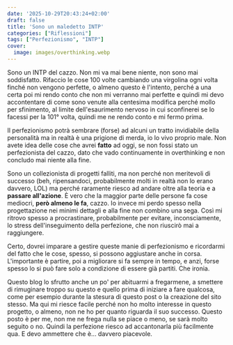 ```yaml
---
date: '2025-10-29T20:43:24+02:00'
draft: false
title: 'Sono un maledetto INTP'
categories: ["Riflessioni"]
tags: ["Perfezionismo", "INTP"]
cover:
  image: images/overthinking.webp
---
```


Sono un INTP del cazzo. Non mi va mai bene niente, non sono mai soddisfatto. Rifaccio le cose 100 volte cambiando una virgolina ogni volta finché non vengono perfette, o almeno questo è l'intento, perché a una certa poi mi rendo conto che non mi verranno mai perfette e quindi mi devo accontentare di come sono venute alla centesima modifica perché mollo per sfinimento, al limite dell'esaurimento nervoso in cui sconfinerei se lo facessi per la 101° volta, quindi me ne rendo conto e mi fermo prima.

Il perfezionismo potrà sembrare (forse) ad alcuni un tratto invidiabile della personalità ma in realtà è una prigione di merda, io lo vivo proprio male. Non avete idea delle cose che avrei **fatto** ad oggi, se non fossi stato un perfezionista del cazzo, dato che vado continuamente in overthinking e non concludo mai niente alla fine.

Sono un collezionista di progetti falliti, ma non perché non meritevoli di successo (beh, ripensandoci, probabilmente molti in realtà non lo erano davvero, LOL) ma perché raramente riesco ad andare oltre alla teoria e a **passare all'azione**. È vero che la maggior parte delle persone fa cose mediocri, **però almeno le fa**, cazzo. Io invece mi perdo spesso nella progettazione nei minimi dettagli e alla fine non combino una sega. Così mi ritrovo spesso a procrastinare, probabilmente per evitare, inconsciamente, lo stress dell'inseguimento della perfezione, che non riuscirò mai a raggiungere.

Certo, dovrei imparare a gestire queste manie di perfezionismo e ricordarmi del fatto che le cose, spesso, si possono aggiustare anche in corsa. L'importante è partire, poi a migliorare si fa sempre in tempo, e anzi, forse spesso lo si può fare solo a condizione di essere già partiti. Che ironia. 

Questo blog lo sfrutto anche un po' per abituarmi a fregarmene, a smettere di rimuginare troppo su questo e quello prima di iniziare a fare qualcosa, come per esempio durante la stesura di questo post o la creazione del sito stesso. Ma qui mi riesce facile perché non ho molto interesse in questo progetto, o almeno, non ne ho per quanto riguarda il suo successo. Questo posto è per me, non me ne frega nulla se piace o meno, se sarà molto seguito o no. Quindi la perfezione riesco ad accantonarla più facilmente qua. E devo ammettere che è... davvero piacevole.








